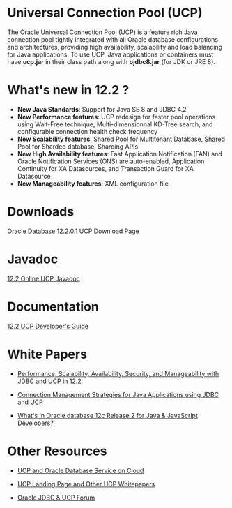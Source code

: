 # Universal Connection Pool (UCP)
The Oracle Universal Connection Pool (UCP) is a feature rich Java connection pool tightly integrated with all Oracle database configurations and architectures, providing high availability, scalability and load balancing for Java applications. 
To use UCP, Java applications or containers must have **ucp.jar** in their class path along with **ojdbc8.jar** (for JDK or JRE 8).

# What's new in 12.2 ? 

* **New Java Standards**: Support for Java SE 8 and JDBC 4.2  
* **New Performance features**: UCP redesign for faster pool operations using Wait-Free technique, Multi-dimensionnal KD-Tree 
  search, and configurable connection health check frequency
* **New Scalability features**: Shared Pool for Multitenant Database, Shared Pool for Sharded database, Sharding APIs
* **New High Availability features**: Fast Application Notification (FAN) and Oracle Notification Services (ONS) are auto-enabled,
  Application Continuity for XA Datasources, and Transaction Guard for XA Datasource
* **New Manageability features**: XML configuration file

# Downloads

[Oracle Database 12.2.0.1 UCP Download Page](http://www.oracle.com/technetwork/database/features/jdbc/jdbc-ucp-122-3110062.html)

# Javadoc 

[12.2 Online UCP Javadoc](http://docs.oracle.com/database/122/JJUAR/toc.htm) 

# Documentation 

[12.2 UCP Developer's Guide](https://docs.oracle.com/database/122/JJUCP/toc.htm) 

# White Papers 

* [Performance, Scalability, Availability, Security, and Manageability with JDBC and UCP in 12.2](http://www.oracle.com/technetwork/database/application-development/jdbc/jdbcanducp122-3628966.pdf)

* [Connection Management Strategies for Java Applications using JDBC and UCP](http://www.oracle.com/technetwork/database/application-development/jdbc-ucp-conn-mgmt-strategies-3045654.pdf)

* [What's in Oracle database 12c Release 2 for Java & JavaScript Developers?](http://bit.ly/2orH5jf)

# Other Resources 

* [UCP and Oracle Database Service on Cloud](http://www.oracle.com/technetwork/database/application-development/jdbc/documentation/index.html) 

* [UCP Landing Page and Other UCP Whitepapers](http://www.oracle.com/technetwork/database/application-development/jdbc/overview/index.html)

* [Oracle JDBC & UCP Forum](https://community.oracle.com/community/java/database_connectivity/java_database_connectivity/)







